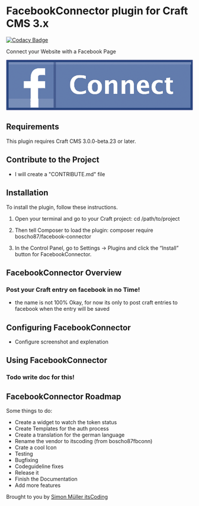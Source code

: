 # FacebookConnector plugin for Craft CMS 3.x
[![Codacy Badge](https://api.codacy.com/project/badge/Grade/e5bad32b62e145c29188de7645170778)](https://www.codacy.com/app/boscho87/facebook-connector?utm_source=github.com&amp;utm_medium=referral&amp;utm_content=boscho87/facebook-connector&amp;utm_campaign=Badge_Grade)

Connect your Website with a Facebook Page

![Screenshot](resources/img/plugin-logo.png)

## Requirements

This plugin requires Craft CMS 3.0.0-beta.23 or later.

## Contribute to the Project

  - I will create a "CONTRIBUTE.md" file

## Installation

To install the plugin, follow these instructions.

1. Open your terminal and go to your Craft project:
        cd /path/to/project

2. Then tell Composer to load the plugin:
        composer require boscho87/facebook-connector

3. In the Control Panel, go to Settings → Plugins and click the “Install” button for FacebookConnector.

## FacebookConnector Overview
 ### Post your Craft entry on facebook in no Time!

 - the name is not 100% Okay, for now its only to post craft entries to facebook when the entry will be saved

## Configuring FacebookConnector

 - Configure screenshot and explenation

## Using FacebookConnector

### Todo write doc for this!

## FacebookConnector Roadmap

Some things to do:

* Create a widget to watch the token status
* Create Templates for the auth process
* Create a translation for the german language
* Rename the vendor to itscoding (from boscho87fbconn)
* Crate a cool Icon
* Testing
* Bugfixing
* Codeguideline fixes
* Release it
* Finish the Documentation
* Add more features

Brought to you by [Simon Müller itsCoding](https://www.itscoding.ch)
